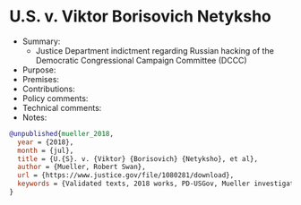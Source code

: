 # U.S. v. Viktor Borisovich Netyksho

- Summary:
  - Justice Department indictment regarding Russian hacking of the Democratic  Congressional Campaign  Committee (DCCC)
- Purpose:
- Premises:
- Contributions:
- Policy comments:
- Technical comments:
- Notes:

```bib
@unpublished{mueller_2018,
  year = {2018},
  month = {jul},
  title = {U.{S}. v. {Viktor} {Borisovich} {Netyksho}, et al},
  author = {Mueller, Robert Swan},
  url = {https://www.justice.gov/file/1080281/download},
  keywords = {Validated texts, 2018 works, PD-USGov, Mueller investigation}
}
```
